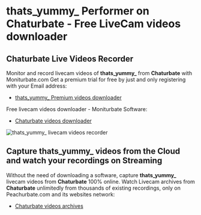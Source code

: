# thats_yummy_ Performer on Chaturbate - Free LiveCam videos downloader

## Chaturbate Live Videos Recorder

Monitor and record livecam videos of **thats_yummy_** from **Chaturbate** with Moniturbate.com
Get a premium trial for free by just and only registering with your Email address:
* [thats_yummy_ Premium videos downloader](https://moniturbate.com/request-demo-licence-key.html)

Free livecam videos downloader - Moniturbate Software:
* [Chaturbate videos downloader](https://moniturbate.com/moniturbate-download-software.html)

![thats_yummy_ livecam videos recorder](https://peachurnet.com/templates/moniturbate-software.png)


## Capture thats_yummy_ videos from the Cloud and watch your recordings on Streaming

Without the need of downloading a software, capture **thats_yummy_** livecam videos from **Chaturbate** 100% online.
Watch Livecam archives from **Chaturbate** unlimitedly from thousands of existing recordings, only on Peachurbate.com and its websites network:
* [Chaturbate videos archives](https://peachurnet.com/)